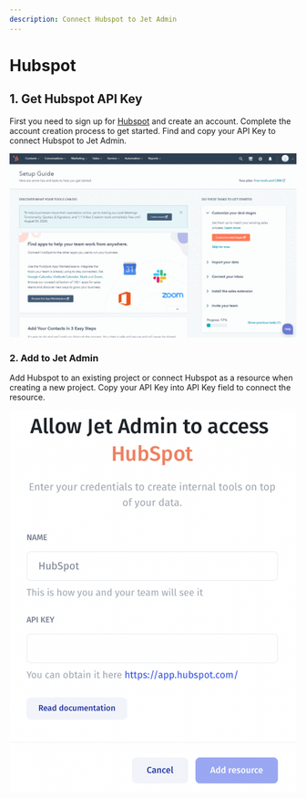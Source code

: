 ```yaml
---
description: Connect Hubspot to Jet Admin
---
```


# Hubspot

## 1. Get Hubspot API Key

First you need to sign up for [Hubspot](https://www.hubspot.com) and create an account. Complete the account creation process to get started. Find and copy your API Key to connect Hubspot to Jet Admin.

![](<../../.gitbook/assets/GIF (171).gif>)

### 2. Add to Jet Admin

Add Hubspot to an existing project or connect Hubspot as a resource when creating a new project. Copy your API Key into API Key field to connect the resource.&#x20;

![](<../../.gitbook/assets/image (834).png>)



